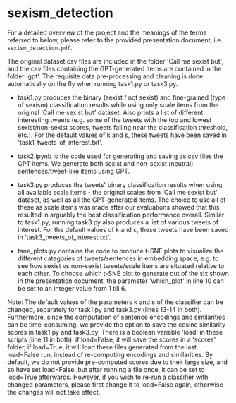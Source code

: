 # sexism_detection

For a detailed overview of the project and the meanings of the terms referred to below, please refer to the provided presentation document, i.e. ```sexism_detection.pdf```.

The original dataset csv files are included in the folder 'Call me sexist but', and the csv files containing the GPT-generated items are contained in the folder 'gpt'. The requisite data pre-processing and cleaning is done automatically on the fly when running task1.py or task3.py.

- task1.py produces the binary (sexist / not sexist) and fine-grained (type of sexism) classification results while using only scale items from the original 'Call me sexist but' dataset. Also prints a list of different interesting tweets (e.g. some of the tweets with the top and lowest sexist/non-sexist scores, tweets falling near the classification threshold, etc.). For the default values of k and ε, these tweets have been saved in 'task1_tweets_of_interest.txt'.

- task2.ipynb is the code used for generating and saving as csv files the GPT items. We generate both sexist and non-sexist (neutral) sentences/tweet-like items using GPT.

- task3.py produces the tweets' binary classification results when using all available scale items - the original scales from 'Call me sexist but' dataset, as well as all the GPT-generated items. The choice to use all of these as scale items was made after our evaluations showed that this resulted in arguably the best classification performance overall. Similar to task1.py, running task3.py also produces a list of various tweets of interest. For the default values of k and ε, these tweets have been saved in 'task3_tweets_of_interest.txt'.

- tsne_plots.py contains the code to produce t-SNE plots to visualize the different categories of tweets/sentences in embedding space, e.g. to see how sexist vs non-sexist tweets/scale items are situated relative to each other. To choose which t-SNE plot to generate out of the six shown in the presentation document, the parameter 'which_plot' in line 10 can be set to an integer value from 1 till 6.

Note: The default values of the parameters k and ε of the classifier can be changed, separately for task1.py and task3.py (lines 13-14 in both). Furthermore, since the computation of sentence encodings and similarities can be time-consuming, we provide the option to save the cosine similarity scores in task1.py and task3.py. There is a boolean variable 'load' in these scripts (line 11 in both): if load=False, it will save the scores in a 'scores' folder, if load=True, it will load these files generated from the last load=False run, instead of re-computing encodings and similarities. By default, we do not provide pre-computed scores due to their large size, and so have set load=False, but after running a file once, it can be set to load=True afterwards. However, if you wish to re-run a classifier with changed parameters, please first change it to load=False again, otherwise the changes will not take effect.
